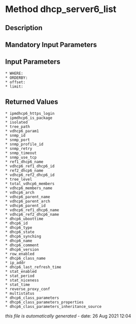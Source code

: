 # Method dhcp_server6_list

## Description
	

## Mandatory Input Parameters

## Input Parameters
	* WHERE:
	* ORDERBY:
	* offset:
	* limit:

## Returned Values
	* ipmdhcp6_https_login
	* ipmdhcp6_is_package
	* isolated
	* tree_path
	* vdhcp6_param1
	* snmp_id
	* snmp_port
	* snmp_profile_id
	* snmp_retry
	* snmp_timeout
	* snmp_use_tcp
	* ref1_dhcp6_name
	* vdhcp6_ref1_dhcp6_id
	* ref2_dhcp6_name
	* vdhcp6_ref2_dhcp6_id
	* tree_level
	* total_vdhcp6_members
	* vdhcp6_members_name
	* vdhcp6_arch
	* vdhcp6_parent_name
	* vdhcp6_parent_arch
	* vdhcp6_parent_id
	* vdhcp6_ref1_dhcp6_name
	* vdhcp6_ref2_dhcp6_name
	* dhcp6_uboottime
	* dhcp6_id
	* dhcp6_type
	* dhcp6_state
	* dhcp6_synching
	* dhcp6_name
	* dhcp6_comment
	* dhcp6_version
	* row_enabled
	* dhcp6_class_name
	* ip_addr
	* dhcp6_last_refresh_time
	* stat_enabled
	* stat_period
	* stat_niceness
	* stat_time
	* reverse_proxy_conf
	* multistatus
	* dhcp6_class_parameters
	* dhcp6_class_parameters_properties
	* dhcp6_class_parameters_inheritance_source


*this file is automatically generated* - date: 26 Aug 2021 12:04